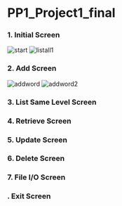 # PP1_Project1_final
### 1. Initial Screen
![start](https://github.com/yoomin-hwang/PP1_Project1/assets/134265429/c56221cf-ff26-4258-98f1-93dd0dd23464)
![listall1](https://github.com/yoomin-hwang/PP1_Project1/assets/134265429/f6424016-ff05-466c-a242-1060ff94a086)

### 2. Add Screen
![addword](https://github.com/yoomin-hwang/PP1_Project1/assets/134265429/267f0745-5e69-46ea-932f-b58e2336511f)
![addword2](https://github.com/yoomin-hwang/PP1_Project1/assets/134265429/baffae8d-18fa-475a-a61b-904277515eb5)

### 3. List Same Level Screen

### 4. Retrieve Screen

### 5. Update Screen

### 6. Delete Screen

### 7. File I/O Screen

### . Exit Screen
